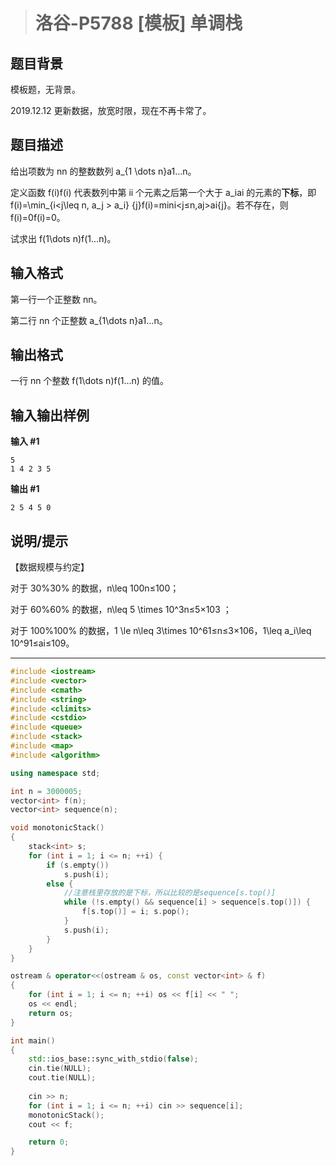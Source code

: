 > # 洛谷-P5788 [模板] 单调栈

## 题目背景

模板题，无背景。

2019.12.12 更新数据，放宽时限，现在不再卡常了。

## 题目描述

给出项数为 nn 的整数数列 a_{1 \dots n}a1…n。

定义函数 f(i)f(i) 代表数列中第 ii 个元素之后第一个大于 a_iai 的元素的**下标**，即 f(i)=\min_{i<j\leq n, a_j > a_i} \{j\}f(i)=mini<j≤n,aj>ai{j}。若不存在，则 f(i)=0f(i)=0。

试求出 f(1\dots n)f(1…n)。

## 输入格式

第一行一个正整数 nn。

第二行 nn 个正整数 a_{1\dots n}a1…n。

## 输出格式

一行 nn 个整数 f(1\dots n)f(1…n) 的值。

## 输入输出样例

**输入 #1**

```
5
1 4 2 3 5
```

**输出 #1**

```
2 5 4 5 0
```

## 说明/提示

【数据规模与约定】

对于 30\%30% 的数据，n\leq 100n≤100；

对于 60\%60% 的数据，n\leq 5 \times 10^3n≤5×103 ；

对于 100\%100% 的数据，1 \le n\leq 3\times 10^61≤n≤3×106，1\leq a_i\leq 10^91≤ai≤109。

-----

```c++
#include <iostream>
#include <vector>
#include <cmath>
#include <string>
#include <climits>
#include <cstdio>
#include <queue>
#include <stack>
#include <map>
#include <algorithm>

using namespace std;

int n = 3000005;
vector<int> f(n);
vector<int> sequence(n);

void monotonicStack()
{
    stack<int> s;
    for (int i = 1; i <= n; ++i) {
        if (s.empty()) 
            s.push(i);
        else {
            //注意栈里存放的是下标，所以比较的是sequence[s.top()]
            while (!s.empty() && sequence[i] > sequence[s.top()]) {
                f[s.top()] = i; s.pop(); 
            }
            s.push(i);
        }
    }
}

ostream & operator<<(ostream & os, const vector<int> & f)
{
    for (int i = 1; i <= n; ++i) os << f[i] << " ";
    os << endl;
    return os;
}

int main()
{
    std::ios_base::sync_with_stdio(false);
    cin.tie(NULL);
    cout.tie(NULL);
    
    cin >> n;
    for (int i = 1; i <= n; ++i) cin >> sequence[i];
    monotonicStack();
    cout << f;

    return 0;
}
```

